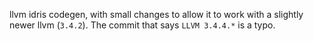 llvm idris codegen, with small changes to allow it to work with
a slightly newer llvm (`3.4.2`). The commit that says `LLVM 3.4.4.*`
is a typo.
